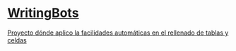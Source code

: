 # [WritingBots](https://drive.google.com/drive/folders/1fo8UcF5nYh3ubs9MAqJu4DLyIsVg4YCI?usp=sharing)
   [Proyecto dónde aplico la facilidades automáticas en el rellenado de tablas y celdas](https://drive.google.com/drive/folders/1fo8UcF5nYh3ubs9MAqJu4DLyIsVg4YCI?usp=drive_link)
